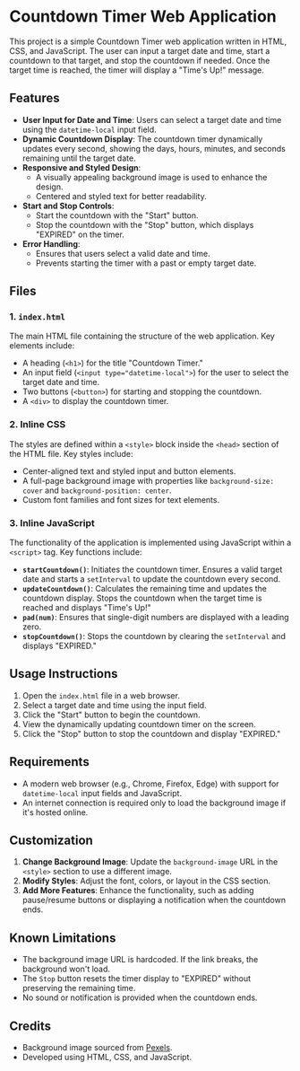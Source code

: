# Countdown Timer Web Application

This project is a simple Countdown Timer web application written in HTML, CSS, and JavaScript. The user can input a target date and time, start a countdown to that target, and stop the countdown if needed. Once the target time is reached, the timer will display a "Time's Up!" message.

## Features

- **User Input for Date and Time**: Users can select a target date and time using the `datetime-local` input field.
- **Dynamic Countdown Display**: The countdown timer dynamically updates every second, showing the days, hours, minutes, and seconds remaining until the target date.
- **Responsive and Styled Design**:
  - A visually appealing background image is used to enhance the design.
  - Centered and styled text for better readability.
- **Start and Stop Controls**:
  - Start the countdown with the "Start" button.
  - Stop the countdown with the "Stop" button, which displays "EXPIRED" on the timer.
- **Error Handling**:
  - Ensures that users select a valid date and time.
  - Prevents starting the timer with a past or empty target date.

## Files

### 1. `index.html`
The main HTML file containing the structure of the web application. Key elements include:

- A heading (`<h1>`) for the title "Countdown Timer."
- An input field (`<input type="datetime-local">`) for the user to select the target date and time.
- Two buttons (`<button>`) for starting and stopping the countdown.
- A `<div>` to display the countdown timer.

### 2. Inline CSS
The styles are defined within a `<style>` block inside the `<head>` section of the HTML file. Key styles include:

- Center-aligned text and styled input and button elements.
- A full-page background image with properties like `background-size: cover` and `background-position: center`.
- Custom font families and font sizes for text elements.

### 3. Inline JavaScript
The functionality of the application is implemented using JavaScript within a `<script>` tag. Key functions include:

- **`startCountdown()`**: Initiates the countdown timer. Ensures a valid target date and starts a `setInterval` to update the countdown every second.
- **`updateCountdown()`**: Calculates the remaining time and updates the countdown display. Stops the countdown when the target time is reached and displays "Time's Up!"
- **`pad(num)`**: Ensures that single-digit numbers are displayed with a leading zero.
- **`stopCountdown()`**: Stops the countdown by clearing the `setInterval` and displays "EXPIRED."

## Usage Instructions

1. Open the `index.html` file in a web browser.
2. Select a target date and time using the input field.
3. Click the "Start" button to begin the countdown.
4. View the dynamically updating countdown timer on the screen.
5. Click the "Stop" button to stop the countdown and display "EXPIRED."

## Requirements

- A modern web browser (e.g., Chrome, Firefox, Edge) with support for `datetime-local` input fields and JavaScript.
- An internet connection is required only to load the background image if it's hosted online.

## Customization

1. **Change Background Image**: Update the `background-image` URL in the `<style>` section to use a different image.
2. **Modify Styles**: Adjust the font, colors, or layout in the CSS section.
3. **Add More Features**: Enhance the functionality, such as adding pause/resume buttons or displaying a notification when the countdown ends.

## Known Limitations

- The background image URL is hardcoded. If the link breaks, the background won't load.
- The `Stop` button resets the timer display to "EXPIRED" without preserving the remaining time.
- No sound or notification is provided when the countdown ends.

## Credits

- Background image sourced from [Pexels](https://www.pexels.com/).
- Developed using HTML, CSS, and JavaScript.

